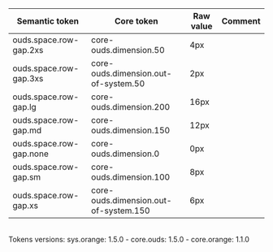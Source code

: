 | **Semantic token** | **Core token** | **Raw value** | **Comment** |
| --- | --- | --- | --- |
| ouds.space.row-gap.2xs | core-ouds.dimension.50 | 4px |  |
| ouds.space.row-gap.3xs | core-ouds.dimension.out-of-system.50 | 2px |  |
| ouds.space.row-gap.lg | core-ouds.dimension.200 | 16px |  |
| ouds.space.row-gap.md | core-ouds.dimension.150 | 12px |  |
| ouds.space.row-gap.none | core-ouds.dimension.0 | 0px |  |
| ouds.space.row-gap.sm | core-ouds.dimension.100 | 8px |  |
| ouds.space.row-gap.xs | core-ouds.dimension.out-of-system.150 | 6px |  |

<br>Tokens versions: sys.orange: 1.5.0 - core.ouds: 1.5.0 - core.orange: 1.1.0